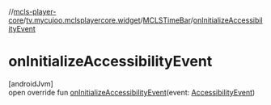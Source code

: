 //[mcls-player-core](../../../index.md)/[tv.mycujoo.mclsplayercore.widget](../index.md)/[MCLSTimeBar](index.md)/[onInitializeAccessibilityEvent](on-initialize-accessibility-event.md)

# onInitializeAccessibilityEvent

[androidJvm]\
open override fun [onInitializeAccessibilityEvent](on-initialize-accessibility-event.md)(event: [AccessibilityEvent](https://developer.android.com/reference/kotlin/android/view/accessibility/AccessibilityEvent.html))
